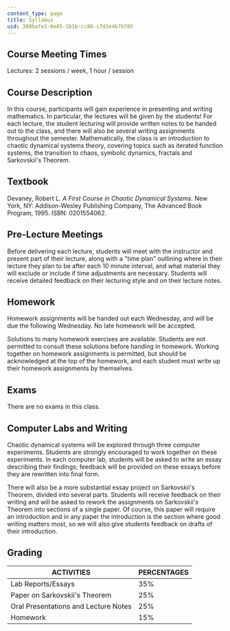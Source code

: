 ```yaml
---
content_type: page
title: Syllabus
uid: 389bafe1-6e85-1b1b-cc86-c7d1e4b7b785
---
```


Course Meeting Times
--------------------

Lectures: 2 sessions / week, 1 hour / session

Course Description
------------------

In this course, participants will gain experience in presenting and writing mathematics. In particular, the lectures will be given by the students! For each lecture, the student lecturing will provide written notes to be handed out to the class, and there will also be several writing assignments throughout the semester. Mathematically, the class is an introduction to chaotic dynamical systems theory, covering topics such as iterated function systems, the transition to chaos, symbolic dynamics, fractals and Sarkovskii's Theorem.

Textbook
--------

Devaney, Robert L. _A First Course in Chaotic Dynamical Systems_. New York, NY: Addison-Wesley Publishing Company, The Advanced Book Program, 1995. ISBN: 0201554062.

Pre-Lecture Meetings
--------------------

Before delivering each lecture, students will meet with the instructor and present part of their lecture, along with a "time plan" outlining where in their lecture they plan to be after each 10 minute interval, and what material they will exclude or include if time adjustments are necessary. Students will receive detailed feedback on their lecturing style and on their lecture notes.

Homework
--------

Homework assignments will be handed out each Wednesday, and will be due the following Wednesday. No late homework will be accepted.

Solutions to many homework exercises are available. Students are not permitted to consult these solutions before handing in homework. Working together on homework assignments is permitted, but should be acknowledged at the top of the homework, and each student must write up their homework assignments by themselves.

Exams
-----

There are no exams in this class.

Computer Labs and Writing
-------------------------

Chaotic dynamical systems will be explored through three computer experiments. Students are strongly encouraged to work together on these experiments. In each computer lab, students will be asked to write an essay describing their findings; feedback will be provided on these essays before they are rewritten into final form.

There will also be a more substantial essay project on Sarkovskii's Theorem, divided into several parts. Students will receive feedback on their writing and will be asked to rework the assignments on Sarkovskii's Theorem into sections of a single paper. Of course, this paper will require an introduction and in any paper the introduction is the section where good writing matters most, so we will also give students feedback on drafts of their introduction.

Grading
-------

| ACTIVITIES | PERCENTAGES |
| --- | --- |
| Lab Reports/Essays | 35% |
| Paper on Sarkovskii's Theorem | 25% |
| Oral Presentations and Lecture Notes | 25% |
| Homework | 15%